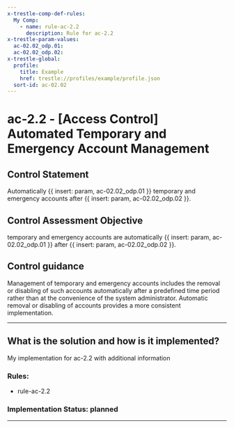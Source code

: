 ```yaml
---
x-trestle-comp-def-rules:
  My Comp:
    - name: rule-ac-2.2
      description: Rule for ac-2.2
x-trestle-param-values:
  ac-02.02_odp.01:
  ac-02.02_odp.02:
x-trestle-global:
  profile:
    title: Example
    href: trestle://profiles/example/profile.json
  sort-id: ac-02.02
---
```


# ac-2.2 - \[Access Control\] Automated Temporary and Emergency Account Management

## Control Statement

Automatically {{ insert: param, ac-02.02_odp.01 }} temporary and emergency accounts after {{ insert: param, ac-02.02_odp.02 }}.

## Control Assessment Objective

temporary and emergency accounts are automatically {{ insert: param, ac-02.02_odp.01 }} after {{ insert: param, ac-02.02_odp.02 }}.

## Control guidance

Management of temporary and emergency accounts includes the removal or disabling of such accounts automatically after a predefined time period rather than at the convenience of the system administrator. Automatic removal or disabling of accounts provides a more consistent implementation.

______________________________________________________________________

## What is the solution and how is it implemented?

<!-- For implementation status enter one of: implemented, partial, planned, alternative, not-applicable -->

<!-- Note that the list of rules under ### Rules: is read-only and changes will not be captured after assembly to JSON -->

My implementation for ac-2.2 with additional information

### Rules:

  - rule-ac-2.2

### Implementation Status: planned

______________________________________________________________________
